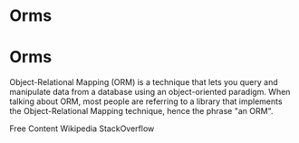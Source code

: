 # Orms
# Orms
Object-Relational Mapping (ORM) is a technique that lets you query and manipulate data from a database using an object-oriented paradigm. When talking about ORM, most people are referring to a library that implements the Object-Relational Mapping technique, hence the phrase "an ORM".

<ResourceGroupTitle>Free Content</ResourceGroupTitle>
<BadgeLink colorScheme='blue' badgeText='Wikipedia' href='https://en.wikipedia.org/wiki/Object–relational_mapping'>Wikipedia</BadgeLink>
<BadgeLink colorScheme='blue' badgeText='StackOverflow' href='https://stackoverflow.com/questions/1279613/what-is-an-orm-how-does-it-work-and-how-should-i-use-one'>StackOverflow</BadgeLink>
